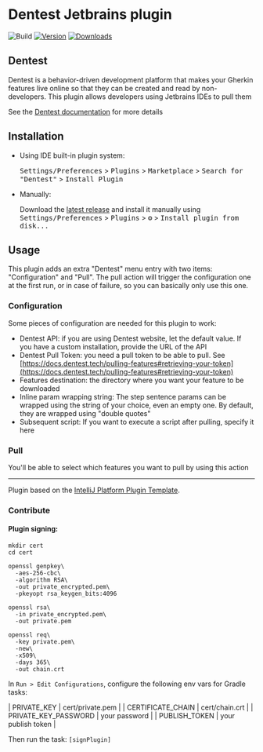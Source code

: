# Dentest Jetbrains plugin

![Build](https://github.com/prollandoc/intellij-plugin/workflows/Build/badge.svg)
[![Version](https://img.shields.io/jetbrains/plugin/v/19626.svg)](https://plugins.jetbrains.com/plugin/19626)
[![Downloads](https://img.shields.io/jetbrains/plugin/d/19626.svg)](https://plugins.jetbrains.com/plugin/19626)

## Dentest

<!-- Plugin description -->
Dentest is a behavior-driven development platform that makes your Gherkin features live online so that they can be created and read by non-developers.
This plugin allows developers using Jetbrains IDEs to pull them

See the [Dentest documentation](https://docs.dentest.tech) for more details
<!-- Plugin description end -->

## Installation

- Using IDE built-in plugin system:
  
  <kbd>Settings/Preferences</kbd> > <kbd>Plugins</kbd> > <kbd>Marketplace</kbd> > <kbd>Search for "Dentest"</kbd> >
  <kbd>Install Plugin</kbd>
  
- Manually:

  Download the [latest release](https://github.com/prollandoc/intellij-plugin/releases/latest) and install it manually using
  <kbd>Settings/Preferences</kbd> > <kbd>Plugins</kbd> > <kbd>⚙️</kbd> > <kbd>Install plugin from disk...</kbd>


## Usage

This plugin adds an extra "Dentest" menu entry with two items: "Configuration" and "Pull".
The pull action will trigger the configuration one at the first run, or in case of failure, so you can basically only use this one.

### Configuration

Some pieces of configuration are needed for this plugin to work:
- Dentest API: if you are using Dentest website, let the default value. If you have a custom installation, provide the URL of the API
- Dentest Pull Token: you need a pull token to be able to pull. See [https://docs.dentest.tech/pulling-features#retrieving-your-token](https://docs.dentest.tech/pulling-features#retrieving-your-token)
- Features destination: the directory where you want your feature to be downloaded
- Inline param wrapping string: The step sentence params can be wrapped using the string of your choice, even an empty one. By default, they are wrapped using "double quotes"
- Subsequent script: If you want to execute a script after pulling, specify it here

### Pull

You'll be able to select which features you want to pull by using this action

---
Plugin based on the [IntelliJ Platform Plugin Template][template].

[template]: https://github.com/JetBrains/intellij-platform-plugin-template

### Contribute

#### Plugin signing:

```
mkdir cert
cd cert

openssl genpkey\
  -aes-256-cbc\
  -algorithm RSA\
  -out private_encrypted.pem\
  -pkeyopt rsa_keygen_bits:4096
  
openssl rsa\
  -in private_encrypted.pem\
  -out private.pem

openssl req\
  -key private.pem\
  -new\
  -x509\
  -days 365\
  -out chain.crt
```

In `Run > Edit Configurations`, configure the following env vars for Gradle tasks:

| PRIVATE_KEY          | cert/private.pem   |
| CERTIFICATE_CHAIN    | cert/chain.crt     |
| PRIVATE_KEY_PASSWORD | your password      |
| PUBLISH_TOKEN        | your publish token |

Then run the task: `[signPlugin]`
